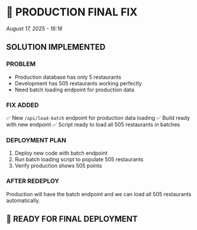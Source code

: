 # 🔧 PRODUCTION FINAL FIX
*August 17, 2025 - 16:16*

## SOLUTION IMPLEMENTED

### PROBLEM
- Production database has only 5 restaurants 
- Development has 505 restaurants working perfectly
- Need batch loading endpoint for production data

### FIX ADDED
✅ New `/api/load-batch` endpoint for production data loading
✅ Build ready with new endpoint
✅ Script ready to load all 505 restaurants in batches

### DEPLOYMENT PLAN
1. Deploy new code with batch endpoint
2. Run batch loading script to populate 505 restaurants
3. Verify production shows 505 points

### AFTER REDEPLOY
Production will have the batch endpoint and we can load all 505 restaurants automatically.

## 🚀 READY FOR FINAL DEPLOYMENT
